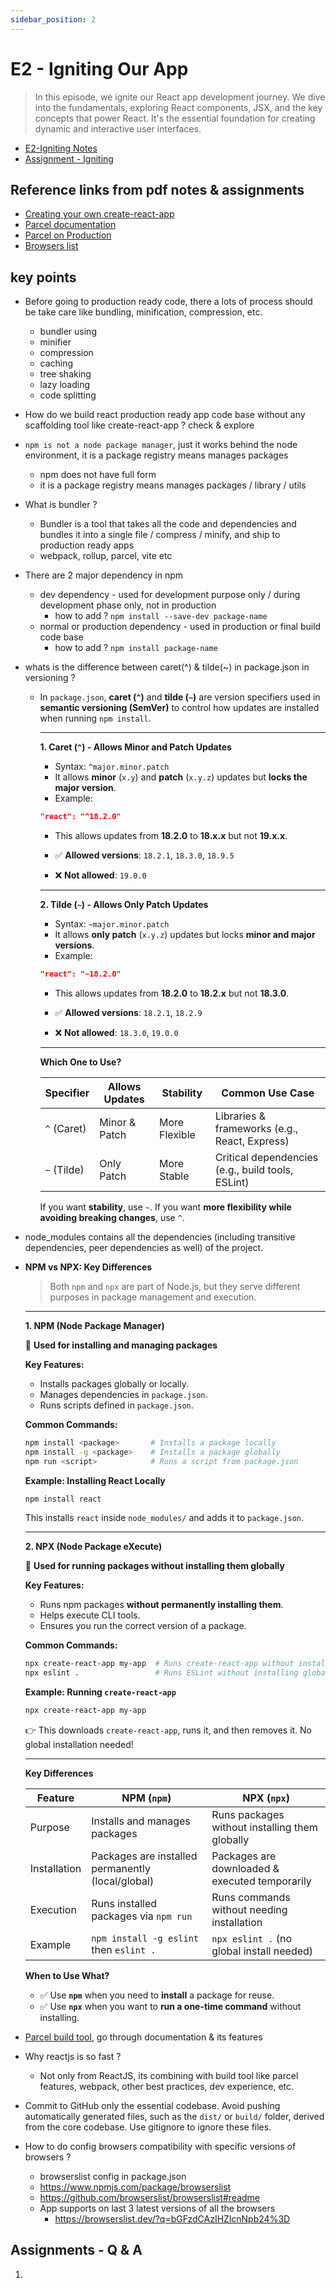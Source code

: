 ```yaml
---
sidebar_position: 2
---
```


# E2 - Igniting Our App

> In this episode, we ignite our React app development journey. We dive into the fundamentals, exploring React components, JSX, and the key concepts that power React. It's the essential foundation for creating dynamic and interactive user interfaces.

- [E2-Igniting Notes](https://github.com/pravn27/dev-ops-tech-doc/blob/master/docs/reactjs-course-tutorials/namaste-reactjs-course/readerDoc/E2-Igniting-Our-App/E2-Igniting-Our-App.pdf)
- [Assignment - Igniting ](https://github.com/pravn27/dev-ops-tech-doc/blob/master/docs/reactjs-course-tutorials/namaste-reactjs-course/readerDoc/E2-Igniting-Our-App/Assignment-Igniting.pdf)

## Reference links from pdf notes & assignments

- [Creating your own create-react-app](https://medium.com/@JedaiSaboteur/creating-a-react-app-from-scratch-f3c693b84658)
- [Parcel documentation](https://parceljs.org/getting-started/webapp/)
- [Parcel on Production](https://parceljs.org/features/production/)
- [Browsers list](https://browserslist.dev/?q=bGFzdCAyIHZlcnNpb25z)

## key points

- Before going to production ready code, there a lots of process should be take care like bundling, minification, compression, etc.
  - bundler using
  - minifier
  - compression
  - caching
  - tree shaking
  - lazy loading
  - code splitting
- How do we build react production ready app code base without any scaffolding tool like create-react-app ? check & explore
- `npm is not a node package manager`, just it works behind the node environment, it is a package registry means manages packages
  - npm does not have full form
  - it is a package registry means manages packages / library / utils
- What is bundler ?
  - Bundler is a tool that takes all the code and dependencies and bundles it into a single file / compress / minify, and ship to production ready apps
  - webpack, rollup, parcel, vite etc
- There are 2 major dependency in npm
  - dev dependency - used for development purpose only / during development phase only, not in production
    - how to add ? `npm install --save-dev package-name`
  - normal or production dependency - used in production or final build code base
    - how to add ? `npm install package-name`
- whats is the difference between caret(^) & tilde(~) in package.json in versioning ?

  - In `package.json`, **caret (`^`)** and **tilde (`~`)** are version specifiers used in **semantic versioning (SemVer)** to control how updates are installed when running `npm install`.

    ***

    **1. Caret (`^`) - Allows Minor and Patch Updates**

    - Syntax: `^major.minor.patch`
    - It allows **minor** (`x.y`) and **patch** (`x.y.z`) updates but **locks the major version**.
    - Example:

    ```json
    "react": "^18.2.0"
    ```

    - This allows updates from **18.2.0** to **18.x.x** but not **19.x.x**.

    - ✅ **Allowed versions**: `18.2.1`, `18.3.0`, `18.9.5`
    - ❌ **Not allowed**: `19.0.0`

    ***

    **2. Tilde (`~`) - Allows Only Patch Updates**

    - Syntax: `~major.minor.patch`
    - It allows **only patch** (`x.y.z`) updates but locks **minor and major versions**.
    - Example:

    ```json
    "react": "~18.2.0"
    ```

    - This allows updates from **18.2.0** to **18.2.x** but not **18.3.0**.

    - ✅ **Allowed versions**: `18.2.1`, `18.2.9`
    - ❌ **Not allowed**: `18.3.0`, `19.0.0`

    ***

    **Which One to Use?**

    | Specifier   | Allows Updates | Stability     | Common Use Case                                   |
    | ----------- | -------------- | ------------- | ------------------------------------------------- |
    | `^` (Caret) | Minor & Patch  | More Flexible | Libraries & frameworks (e.g., React, Express)     |
    | `~` (Tilde) | Only Patch     | More Stable   | Critical dependencies (e.g., build tools, ESLint) |

    If you want **stability**, use `~`. If you want **more flexibility while avoiding breaking changes**, use `^`.

- node_modules contains all the dependencies (including transitive dependencies, peer dependencies as well) of the project.

- **NPM vs NPX: Key Differences**

  > Both `npm` and `npx` are part of Node.js, but they serve different purposes in package management and execution.

  ***

  **1. NPM (Node Package Manager)**

  📌 **Used for installing and managing packages**

  **Key Features:**

  - Installs packages globally or locally.
  - Manages dependencies in `package.json`.
  - Runs scripts defined in `package.json`.

  **Common Commands:**

  ```sh
  npm install <package>       # Installs a package locally
  npm install -g <package>    # Installs a package globally
  npm run <script>            # Runs a script from package.json
  ```

  **Example: Installing React Locally**

  ```sh
  npm install react
  ```

  This installs `react` inside `node_modules/` and adds it to `package.json`.

  ***

  **2. NPX (Node Package eXecute)**

  📌 **Used for running packages without installing them globally**

  **Key Features:**

  - Runs npm packages **without permanently installing them**.
  - Helps execute CLI tools.
  - Ensures you run the correct version of a package.

  **Common Commands:**

  ```sh
  npx create-react-app my-app  # Runs create-react-app without installing it
  npx eslint .                 # Runs ESLint without installing globally
  ```

  **Example: Running `create-react-app`**

  ```sh
  npx create-react-app my-app
  ```

  👉 This downloads `create-react-app`, runs it, and then removes it. No global installation needed!

  ***

  **Key Differences**

  | Feature      | NPM (`npm`)                                       | NPX (`npx`)                                    |
  | ------------ | ------------------------------------------------- | ---------------------------------------------- |
  | Purpose      | Installs and manages packages                     | Runs packages without installing them globally |
  | Installation | Packages are installed permanently (local/global) | Packages are downloaded & executed temporarily |
  | Execution    | Runs installed packages via `npm run`             | Runs commands without needing installation     |
  | Example      | `npm install -g eslint` then `eslint .`           | `npx eslint .` (no global install needed)      |

  **When to Use What?**

  - ✅ Use **`npm`** when you need to **install** a package for reuse.
  - ✅ Use **`npx`** when you want to **run a one-time command** without installing.

- [Parcel build tool](https://parceljs.org/), go through documentation & its features

- Why reactjs is so fast ?

  - Not only from ReactJS, its combining with build tool like parcel features, webpack, other best practices, dev experience, etc.

- Commit to GitHub only the essential codebase. Avoid pushing automatically generated files, such as the `dist/` or `build/` folder, derived from the core codebase. Use gitignore to ignore these files.

- How to do config browsers compatibility with specific versions of browsers ?
  - browserslist config in package.json
  - https://www.npmjs.com/package/browserslist
  - https://github.com/browserslist/browserslist#readme
  - App supports on last 3 latest versions of all the browsers
    - https://browserslist.dev/?q=bGFzdCAzIHZlcnNpb24%3D

## Assignments - Q & A

1.
